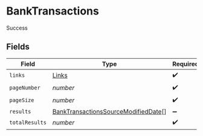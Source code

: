 # BankTransactions

Success


## Fields

| Field                                                                                             | Type                                                                                              | Required                                                                                          | Description                                                                                       |
| ------------------------------------------------------------------------------------------------- | ------------------------------------------------------------------------------------------------- | ------------------------------------------------------------------------------------------------- | ------------------------------------------------------------------------------------------------- |
| `links`                                                                                           | [Links](../../models/shared/links.md)                                                             | :heavy_check_mark:                                                                                | N/A                                                                                               |
| `pageNumber`                                                                                      | *number*                                                                                          | :heavy_check_mark:                                                                                | N/A                                                                                               |
| `pageSize`                                                                                        | *number*                                                                                          | :heavy_check_mark:                                                                                | N/A                                                                                               |
| `results`                                                                                         | [BankTransactionsSourceModifiedDate](../../models/shared/banktransactionssourcemodifieddate.md)[] | :heavy_minus_sign:                                                                                | N/A                                                                                               |
| `totalResults`                                                                                    | *number*                                                                                          | :heavy_check_mark:                                                                                | N/A                                                                                               |